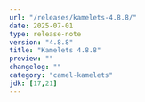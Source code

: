 ```yaml
---
url: "/releases/kamelets-4.8.8/"
date: 2025-07-01
type: release-note
version: "4.8.8"
title: "Kamelets 4.8.8"
preview: ""
changelog: ""
category: "camel-kamelets"
jdk: [17,21]
---
```

